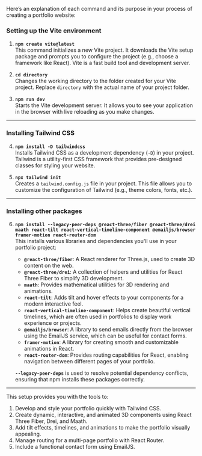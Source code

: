Here’s an explanation of each command and its purpose in your process of creating a portfolio website:

### Setting up the Vite environment

1. **`npm create vite@latest`**  
    This command initializes a new Vite project. It downloads the Vite setup package and prompts you to configure the project (e.g., choose a framework like React). Vite is a fast build tool and development server.
    
2. **`cd directory`**  
    Changes the working directory to the folder created for your Vite project. Replace `directory` with the actual name of your project folder.
    
3. **`npm run dev`**  
    Starts the Vite development server. It allows you to see your application in the browser with live reloading as you make changes.
    

---

### Installing Tailwind CSS

4. **`npm install -D tailwindcss`**  
    Installs Tailwind CSS as a development dependency (`-D`) in your project. Tailwind is a utility-first CSS framework that provides pre-designed classes for styling your website.
    
5. **`npx tailwind init`**  
    Creates a `tailwind.config.js` file in your project. This file allows you to customize the configuration of Tailwind (e.g., theme colors, fonts, etc.).
    

---

### Installing other packages

6. **`npm install --legacy-peer-deps @react-three/fiber @react-three/drei maath react-tilt react-vertical-timeline-component @emailjs/browser framer-motion react-router-dom`**  
    This installs various libraries and dependencies you'll use in your portfolio project:
    
    - **`@react-three/fiber`**: A React renderer for Three.js, used to create 3D content on the web.
    - **`@react-three/drei`**: A collection of helpers and utilities for React Three Fiber to simplify 3D development.
    - **`maath`**: Provides mathematical utilities for 3D rendering and animations.
    - **`react-tilt`**: Adds tilt and hover effects to your components for a modern interactive feel.
    - **`react-vertical-timeline-component`**: Helps create beautiful vertical timelines, which are often used in portfolios to display work experience or projects.
    - **`@emailjs/browser`**: A library to send emails directly from the browser using the EmailJS service, which can be useful for contact forms.
    - **`framer-motion`**: A library for creating smooth and customizable animations in React.
    - **`react-router-dom`**: Provides routing capabilities for React, enabling navigation between different pages of your portfolio.
    
    **`--legacy-peer-deps`** is used to resolve potential dependency conflicts, ensuring that npm installs these packages correctly.
    

---

This setup provides you with the tools to:

1. Develop and style your portfolio quickly with Tailwind CSS.
2. Create dynamic, interactive, and animated 3D components using React Three Fiber, Drei, and Maath.
3. Add tilt effects, timelines, and animations to make the portfolio visually appealing.
4. Manage routing for a multi-page portfolio with React Router.
5. Include a functional contact form using EmailJS.



